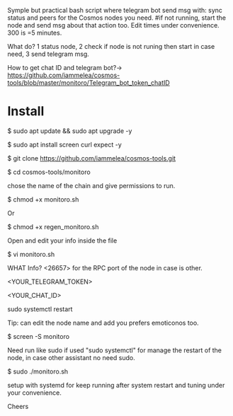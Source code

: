 
Symple but practical bash script where telegram bot send msg with: sync status and peers for the Cosmos nodes you need.
#if not running, start the node and send msg about that action too. Edit times under convenience. 300 is =5 minutes.

What do? 1 status node, 2 check if node is not runing then start in case need, 3 send telegram msg.

How to get chat ID and telegram bot?→ https://github.com/iammelea/cosmos-tools/blob/master/monitoro/Telegram_bot_token_chatID



# Install

$ sudo apt update && sudo apt upgrade -y

$ sudo apt install screen curl expect -y

$ git clone https://github.com/iammelea/cosmos-tools.git

$ cd cosmos-tools/monitoro

chose the name of the chain and give permissions to run.


$ chmod +x monitoro.sh

Or

$ chmod +x regen_monitoro.sh


Open and edit your info inside the file

$ vi monitoro.sh

WHAT Info?
<26657> for the RPC port of the node in case is other.

<WRITE-NODE-NAME-HERE>
  
<YOUR_TELEGRAM_TOKEN>

<YOUR_CHAT_ID>

sudo systemctl restart <PROCESS NAME>
  
Tip: can edit the node name and add you prefers emoticonos too.
  

$ screen -S monitoro

Need run like sudo if used "sudo systemctl" for manage the restart of the node, in case other assistant no need sudo.


$ sudo ./monitoro.sh



setup with systemd for keep running after system restart and tuning under your convenience.

Cheers

